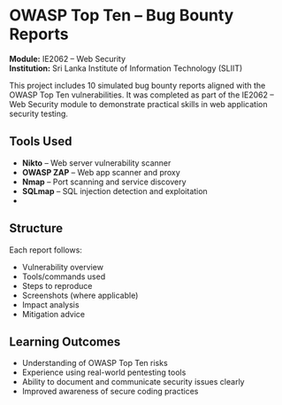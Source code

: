 # OWASP Top Ten – Bug Bounty Reports  
**Module:** IE2062 – Web Security  
**Institution:** Sri Lanka Institute of Information Technology (SLIIT)

This project includes 10 simulated bug bounty reports aligned with the OWASP Top Ten vulnerabilities. It was completed as part of the IE2062 – Web Security module to demonstrate practical skills in web application security testing.

## Tools Used

- **Nikto** – Web server vulnerability scanner
- **OWASP ZAP** – Web app scanner and proxy
- **Nmap** – Port scanning and service discovery
- **SQLmap** – SQL injection detection and exploitation
- 
## Structure

Each report follows:
- Vulnerability overview
- Tools/commands used
- Steps to reproduce
- Screenshots (where applicable)
- Impact analysis
- Mitigation advice

## Learning Outcomes

- Understanding of OWASP Top Ten risks
- Experience using real-world pentesting tools
- Ability to document and communicate security issues clearly
- Improved awareness of secure coding practices
